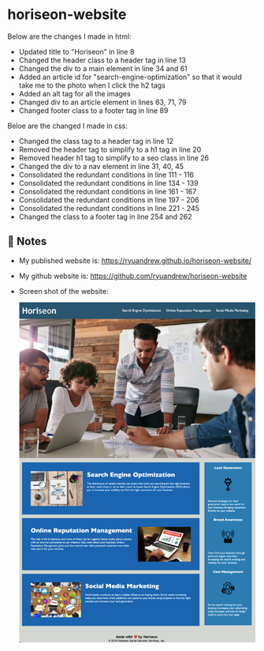 # horiseon-website

Below are the changes I made in html:

* Updated title to "Horiseon" in line 8
* Changed the header class to a header tag in line 13
* Changed the div to a main element in line 34 and 61
* Added an article id for "search-engine-optimization" so that it would take me to the photo when I click the h2 tags
* Added an alt tag for all the images
* Changed div to an article element in lines 63, 71, 79
* Changed footer class to a footer tag in line 89

Beloe are the changed I made in css:

* Changed the class tag to a header tag in line 12
* Removed the header tag to simplify to a h1 tag in line 20
* Removed header h1 tag to simplify to a seo class in line 26
* Changed the div to a nav element in line 31, 40, 45
* Consolidated the redundant conditions in line 111 - 116
* Consolidated the redundant conditions in line 134 - 139
* Consolidated the redundant conditions in line 161 - 167
* Consolidated the redundant conditions in line 197 - 206
* Consolidated the redundant conditions in line 221 - 245
* Changed the class to a footer tag in line 254 and 262

## 📝 Notes
* My published website is: https://ryuandrew.github.io/horiseon-website/
* My github website is: https://github.com/ryuandrew/horiseon-website
* Screen shot of the website:
  
  ![screen shot](Screen%20Shot%202022-03-24%20at%204.31.19%20PM.png)